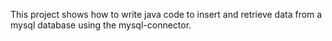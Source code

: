 This project shows how to write java code to insert and retrieve data from a mysql database using the mysql-connector.